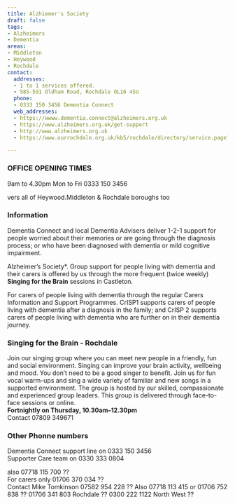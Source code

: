 ```yaml
---
title: Alzhiemer's Society
draft: false
tags:
- Alzheimers
- Dementia
areas:
- Middleton
- Heywood
- Rochdale
contact:
  addresses:
  - 1 to 1 services offered.
  - 585-591 Oldham Road, Rochdale OL16 4SU
  phone:
  - 0333 150 3456 Dementia Connect
  web_addresses:
  - https://wwww.dementia.connect@alzheimers.org.uk
  - https://www.alzheimers.org.uk/get-support
  - http://www.alzheimers.org.uk
  - https://www.ourrochdale.org.uk/kb5/rochdale/directory/service.page?id=YG67dYSirkk

---
```


### OFFICE OPENING TIMES
9am to 4.30pm Mon to Fri     0333 150 3456  

vers all of Heywood.Middleton & Rochdale
boroughs too
### Information   
Dementia Connect and local Dementia Advisers deliver 1-2-1 support for people worried about their memories or are going through the diagnosis process; or who have been diagnosed with dementia or mild cognitive impairment.   

Alzheimer’s Society*. Group support for people living with dementia and their carers is offered by us through the more frequent (twice weekly) **Singing for the Brain** sessions in Castleton.   

For carers of people living with dementia through the regular Carers Information and Support Programmes. CrISP1 supports carers of people living with dementia after a diagnosis in the family; and CrISP 2 supports carers of people living with dementia who are further on in their dementia journey.   


### Singing for the Brain - Rochdale   
 Join our singing group where you can meet new people in a friendly, fun and social environment. Singing can improve your brain activity, wellbeing and mood. You don’t need to be a good singer to benefit. Join us for fun vocal warm-ups and sing a wide variety of familiar and new songs in a supported environment. The group is hosted by our skilled, compassionate and experienced group leaders. This group is delivered through face-to-face sessions or online.   
**Fortnightly on Thursday, 10.30am–12.30pm**   
Contact 07809 349671   



### Other Phonne numbers
Dementia Connect support line on   0333 150 3456  
Supporter Care team on   0330 333 0804  

also 07718 115 700 ??   
For carers only 01706 370 034  ??  
Contact Mike Tomkinson   07582 954 228  ??
Also 07718 113 415 or 01706 752 838  ?? 
01706 341 803 Rochdale   ??
0300 222 1122 North West  ??

